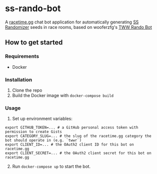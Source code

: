 # ss-rando-bot

A [racetime.gg](https://racetime.gg) chat bot application for automatically 
generating [SS Randomizer](https://github.com/lepelog/sslib) seeds in race rooms, based on wooferzfg's [TWW Rando Bot](https://github.com/wooferzfg/tww-rando-bot)

## How to get started

### Requirements

* Docker

### Installation

1. Clone the repo
2. Build the Docker image with `docker-compose build`

### Usage

1. Set up environment variables:
```
export GITHUB_TOKEN=... # a GitHub personal access token with permission to create Gists
export CATEGORY_SLUG=... # the slug of the racetime.gg category the bot should operate in (e.g. `twwr`)
export CLIENT_ID=... # the OAuth2 client ID for this bot on racetime.gg
export CLIENT_SECRET=... # the OAuth2 client secret for this bot on racetime.gg
```
2. Run `docker-compose up` to start the bot.